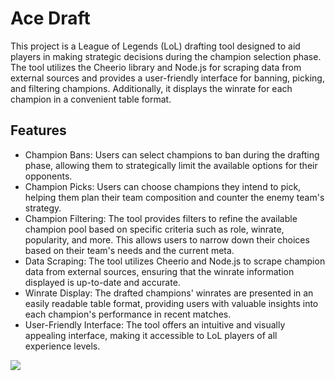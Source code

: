 # Ace Draft

This project is a League of Legends (LoL) drafting tool designed to aid players in making strategic decisions during the champion selection phase. The tool utilizes the Cheerio library and Node.js for scraping data from external sources and provides a user-friendly interface for banning, picking, and filtering champions. Additionally, it displays the winrate for each champion in a convenient table format.

## Features

- Champion Bans: Users can select champions to ban during the drafting phase, allowing them to strategically limit the available options for their opponents.
- Champion Picks: Users can choose champions they intend to pick, helping them plan their team composition and counter the enemy team's strategy.
- Champion Filtering: The tool provides filters to refine the available champion pool based on specific criteria such as role, winrate, popularity, and more. This allows users to narrow down their choices based on their team's needs and the current meta.
- Data Scraping: The tool utilizes Cheerio and Node.js to scrape champion data from external sources, ensuring that the winrate information displayed is up-to-date and accurate.
- Winrate Display: The drafted champions' winrates are presented in an easily readable table format, providing users with valuable insights into each champion's performance in recent matches.
- User-Friendly Interface: The tool offers an intuitive and visually appealing interface, making it accessible to LoL players of all experience levels.

<img src="https://github.com/JoelEncinas/lol-draft/blob/main/demo.PNG">
